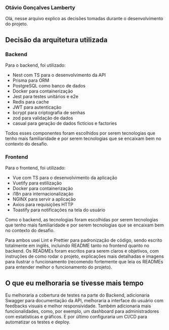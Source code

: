 ### Otávio Gonçalves Lamberty

Olá, nesse arquivo explico as decisões tomadas durante o desenvolvimento do projeto.

## Decisão da arquitetura utilizada

### Backend

Para o backend, foi utilizado:

- Nest com TS para o desenvolvimento da API
- Prisma para ORM
- PostgreSQL como banco de dados
- Docker para containerização
- Jest para testes unitários e e2e
- Redis para cache
- JWT para autenticação
- bcrypt para criptografia de senhas
- zod para validação de dados
- casual para geração de dados fictícios e factories

Todos esses componentes foram escolhidos por serem tecnologias que tenho mais familiaridade e por serem tecnologias que se encaixam bem no contexto do desafio.

### Frontend

Para o frontend, foi utilizado:

- Vue com TS para o desenvolvimento da aplicação
- Vuetify para estilização
- Docker para containerização
- i18n para internacionalização
- NGINX para servir a aplicação
- Axios para requisições HTTP
- Toastify para notificações na tela do usuário

Como o backend, as tecnologias foram escolhidas por serem tecnologias que tenho mais familiaridade e por serem tecnologias que se encaixam bem no contexto do desafio.

Para ambos usei Lint e Prettier para padronização de código, sendo escrito totalmente em inglês, incluindo README tanto no frontend quanto no backend.
Os READMEs foram escritos para serem claros e objetivos, com instruções de como rodar o projeto, explicações mais detalhadas e imagens para ilustrar o funcionamento
(recomendo fortemente que leia os READMEs para entender melhor o funcionamento do projeto).

## O que eu melhoraria se tivesse mais tempo

Eu melhoraria a cobertura de testes na parte do Backend, adicionaria Swagger para documentação da API, melhoraria a interface do usuário com feedbacks visuais e melhor responsividade.
Também adicionaria mais funcionalidades, como, por exemplo, um dashboard para administradores com estatísticas e gráficos.
E por último configuraria um CI/CD para automatizar os testes e deploy.


